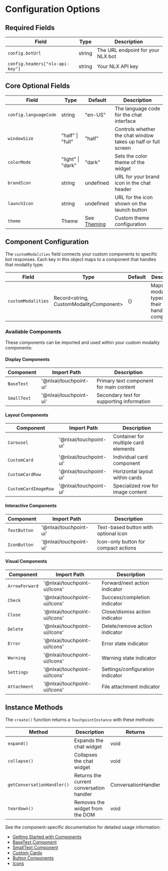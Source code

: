 # Configuration Options

## Required Fields

| Field                           | Type   | Description                       |
|---------------------------------|--------|-----------------------------------|
| `config.botUrl`                 | string | The URL endpoint for your NLX bot |
| `config.headers["nlx-api-key"]` | string | Your NLX API key                  |

## Core Optional Fields

| Field                 | Type                                    | Default                   | Description                                                   |
|-----------------------|-----------------------------------------|---------------------------|---------------------------------------------------------------|
| `config.languageCode` | string                                  | "en-US"                   | The language code for the chat interface                      |
| `windowSize`          | "half" \| "full"                        | "half"                    | Controls whether the chat window takes up half or full screen |
| `colorMode`           | "light" \| "dark"                       | "dark"                    | Sets the color theme of the widget                            |
| `brandIcon`           | string                                  | undefined                 | URL for your brand icon in the chat header                    |
| `launchIcon`          | string                                  | undefined                 | URL for the icon shown on the launch button                   |
| `theme`               | Theme                                   | See [Theming](/touchpoint-ui-theming) | Custom theme configuration                                    |

## Component Configuration

The `customModalities` field connects your custom components to specific bot responses. Each key in this object maps to a component that handles that modality type.

| Field              | Type                                    | Default | Description                                     |
|-------------------|----------------------------------------|---------|-------------------------------------------------|
| `customModalities` | Record<string, CustomModalityComponent> | {}      | Maps modality types to their handling components |

### Available Components

These components can be imported and used within your custom modality components:

#### Display Components
| Component     | Import Path              | Description                               |
|--------------|-------------------------|-------------------------------------------|
| `BaseText`    | '@nlxai/touchpoint-ui' | Primary text component for main content   |
| `SmallText`   | '@nlxai/touchpoint-ui' | Secondary text for supporting information |

#### Layout Components
| Component          | Import Path              | Description                                |
|-------------------|-------------------------|--------------------------------------------|
| `Carousel`      | '@nlxai/touchpoint-ui' | Container for multiple card elements       |
| `CustomCard`       | '@nlxai/touchpoint-ui' | Individual card component                  |
| `CustomCardRow`    | '@nlxai/touchpoint-ui' | Horizontal layout within cards            |
| `CustomCardImageRow`| '@nlxai/touchpoint-ui'| Specialized row for image content         |

#### Interactive Components
| Component    | Import Path              | Description                               |
|-------------|-------------------------|-------------------------------------------|
| `TextButton` | '@nlxai/touchpoint-ui' | Text-based button with optional icon      |
| `IconButton` | '@nlxai/touchpoint-ui' | Icon-only button for compact actions      |

#### Visual Components
| Component      | Import Path                  | Description                           |
|---------------|-----------------------------|-----------------------------------------|
| `ArrowForward` | '@nlxai/touchpoint-ui/Icons'| Forward/next action indicator         |
| `Check`        | '@nlxai/touchpoint-ui/Icons'| Success/completion indicator          |
| `Close`        | '@nlxai/touchpoint-ui/Icons'| Close/dismiss action indicator        |
| `Delete`       | '@nlxai/touchpoint-ui/Icons'| Delete/remove action indicator        |
| `Error`        | '@nlxai/touchpoint-ui/Icons'| Error state indicator                 |
| `Warning`      | '@nlxai/touchpoint-ui/Icons'| Warning state indicator               |
| `Settings`     | '@nlxai/touchpoint-ui/Icons'| Settings/configuration indicator      |
| `Attachment`   | '@nlxai/touchpoint-ui/Icons'| File attachment indicator             |

## Instance Methods

The `create()` function returns a `TouchpointInstance` with these methods:

| Method                     | Description                              | Returns                  |
|----------------------------|------------------------------------------|--------------------------|
| `expand()`                 | Expands the chat widget                  | void                     |
| `collapse()`               | Collapses the chat widget                | void                     |
| `getConversationHandler()` | Returns the current conversation handler | ConversationHandler      |
| `teardown()`              | Removes the widget from the DOM          | void                     |

See the component-specific documentation for detailed usage information:
- [Getting Started with Components](/touchpoint-ComponentsIntro)
- [BaseText Component](/touchpoint-BaseText)
- [SmallText Component](/touchpoint-SmallText)
- [Custom Cards](/touchpoint-CustomCards)
- [Button Components](/touchpoint-Buttons)
- [Icons](/touchpoint-Icons)